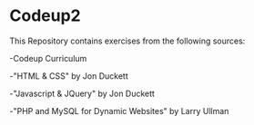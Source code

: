 # Codeup2

This Repository contains exercises from the following sources:

-Codeup Curriculum

-"HTML & CSS" by Jon Duckett

-"Javascript & JQuery" by Jon Duckett

-"PHP and MySQL for Dynamic Websites" by Larry Ullman
